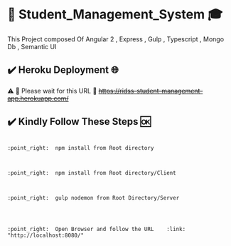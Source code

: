 #  :department_store: Student_Management_System   :mortar_board: 
This Project composed Of Angular 2 , Express , Gulp , Typescript , Mongo Db , Semantic UI

##  :heavy_check_mark:  Heroku Deployment   :globe_with_meridians:
                                                                                                                
:warning:   :checkered_flag:  Please wait for this URL    :link:   ~~https://ridss-student-management-app.herokuapp.com/~~  
  
##  :heavy_check_mark:  Kindly Follow These Steps   :ok:
                                                                         
                                                                          
 
  ```
  
  :point_right:  npm install from Root directory

                                                                 
                                                                    
:point_right:  npm install from Root directory/Client

                                                                    
                                                                      
:point_right:  gulp nodemon from Root Directory/Server

                                                                      
                                                           

:point_right:  Open Browser and follow the URL    :link:    "http://localhost:8080/"


```
